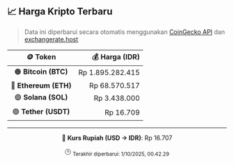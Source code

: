 

<!-- HARGA_KRIPTO -->
## 📈 Harga Kripto Terbaru

> Data ini diperbarui secara otomatis menggunakan [CoinGecko API](https://www.coingecko.com/) dan [exchangerate.host](https://exchangerate.host/)

<div align="center">

| 🪙 Token | 💰 Harga (IDR) |
|:------:|---------------:|
| 🟠 **Bitcoin (BTC)**   | Rp 1.895.282.415 |
| 🔵 **Ethereum (ETH)**  | Rp 68.570.517 |
| 🟣 **Solana (SOL)**    | Rp 3.438.000 |
| 🟢 **Tether (USDT)**   | Rp 16.709 |

---

💱 **Kurs Rupiah (USD → IDR)**: Rp 16.707

🕒 <sub>Terakhir diperbarui: 1/10/2025, 00.42.29</sub>

</div>
<!-- /HARGA_KRIPTO -->